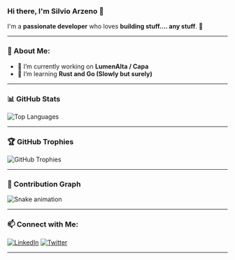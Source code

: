 ### Hi there, I'm Silvio Arzeno 👋

I'm a **passionate developer** who loves **building stuff.... any stuff**. 🚀

---

### 🚀 About Me:
- 🔭 I’m currently working on **LumenAlta / Capa**
- 🌱 I’m learning **Rust and Go (Slowly but surely)**

---

### 📊 GitHub Stats

![Top Languages](https://github-readme-stats.vercel.app/api/top-langs/?username=SilvioArzeno&layout=compact&theme=radical&hide_border=true)

---

### 🏆 GitHub Trophies
![GitHub Trophies](https://github-profile-trophy.vercel.app/?username=SilvioArzeno&theme=radical&no-frame=true&margin-w=15)

---

### 🐍 Contribution Graph
![Snake animation](https://github.com/SilvioArzeno/blob/output/github-contribution-grid-snake.svg)

---

### 📫 Connect with Me:
[![LinkedIn](https://img.shields.io/badge/LinkedIn-Profile-blue?style=flat-square&logo=linkedin)](https://www.linkedin.com/in/silvioarzeno)
[![Twitter](https://img.shields.io/badge/Twitter-Profile-blue?style=flat-square&logo=twitter)](https://twitter.com/ArzenoSilvio)

---

